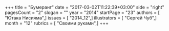 +++
title = "Бумеранг"
date = "2017-03-02T11:22:39+03:00"
side = "right"
pagesCount = "2"
slogan = ""
year = "2014"
startPage = "23"
authors = [ "Ютака Нисияма",]
issues = [ "2014_12",]
illustrators = [ "Сергей Чуб",]
month = "12"
rubrics = [ "Своими руками",]
+++
